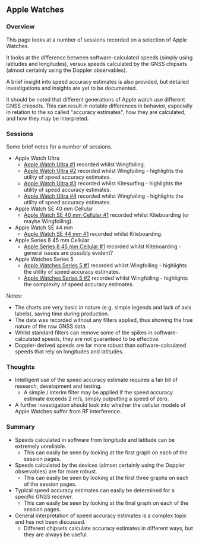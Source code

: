 ## Apple Watches

### Overview

This page looks at a number of sessions recorded on a selection of Apple Watches.

It looks at the difference between software-calculated speeds (simply using latitudes and longitudes), versus speeds calculated by the GNSS chipsets (almost certainly using the Doppler observables).

A brief insight into speed accuracy estimates is also provided, but detailed investigations and insights are yet to be documented.

It should be noted that different generations of Apple watch use different GNSS chipsets. This can result in notable differences in behavior, especially in relation to the so called "accuracy estimates", how they are calculated, and how they may be interpreted.



### Sessions

Some brief notes for a number of sessions.

- Apple Watch Ultra
  - [Apple Watch Ultra #1](wingfoil-230722-0826Z/README.md) recorded whilst Wingfoiling.
  - [Apple Watch Ultra #2](wingfoil-230722-1407Z/README.md) recorded whilst Wingfoiling - highlights the utility of speed accuracy estimates.
  - [Apple Watch Ultra #3](kitesurf-230723-0917Z/README.md) recorded whilst Kitesurfing - highlights the utility of speed accuracy estimates.
  - [Apple Watch Ultra #4](wingfoil-230723-1322Z/README.md) recorded whilst Wingfoiling - highlights the utility of speed accuracy estimates.
- Apple Watch SE 40 mm Cellular
  - [Apple Watch SE 40 mm Cellular #1](kiteboard-230723-1205Z/README.md) recorded whilst Kiteboarding (or maybe Wingfoiling).
- Apple Watch SE 44 mm
  - [Apple Watch SE 44 mm #1](kiteboard-230723-1208Z/README.md) recorded whilst Kiteboarding.
- Apple Series 8 45 mm Cellular
  - [Apple Series 8 45 mm Cellular #1](kiteboard-230722-1622Z/README.md) recorded whilst Kiteboarding - general issues are possibly evident?
- Apple Watches Series 5
  - [Apple Watches Series 5 #1](wingfoil-230722-1617Z/README.md) recorded whilst Wingfoiling - highlights the utility of speed accuracy estimates.
  - [Apple Watches Series 5 #2](wingfoil-230722-1720Z/README.md) recorded whilst Wingfoiling - highlights the complexity of speed accuracy estimates.


Notes:

- The charts are very basic in nature (e.g. simple legends and lack of axis labels), saving time during production.
- The data was recorded without any filters applied, thus showing the true nature of the raw GNSS data.
- Whilst standard filters can remove some of the spikes in software-calculated speeds, they are not guaranteed to be effective.
- Doppler-derived speeds are far more robust than software-calculated speeds that rely on longitudes and latitudes. 



### Thoughts

- Intelligent use of the speed accuracy estimate requires a fair bit of research, development and testing.
  - A simple / interim filter may be applied if the speed accuracy estimate exceeds 2 m/s, simply outputting a speed of zero.
- A further investigation should look into whether the cellular models of Apple Watches suffer from RF interference.



### Summary

- Speeds calculated in software from longitude and latitude can be extremely unreliable.
  - This can easily be seen by looking at the first graph on each of the session pages.
- Speeds calculated by the devices (almost certainly using the Doppler observables) are far more robust.
  - This can easily be seen by looking at the first three graphs on each of the session pages.
- Typical speed accuracy estimates can easily be determined for a specific GNSS receiver.
  - This can easily be seen by looking at the final graph on each of the session pages.
- General interpretation of speed accuracy estimates is a complex topic and has not been discussed.
  - Different chipsets calculate accuracy estimates in different ways, but they are always be useful. 
